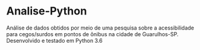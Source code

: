 # Analise-Python
Análise de dados obtidos por meio de uma pesquisa sobre a acessibilidade para cegos/surdos em pontos de ônibus na cidade de Guarulhos-SP.
<br>Desenvolvido e testado em Python 3.6
